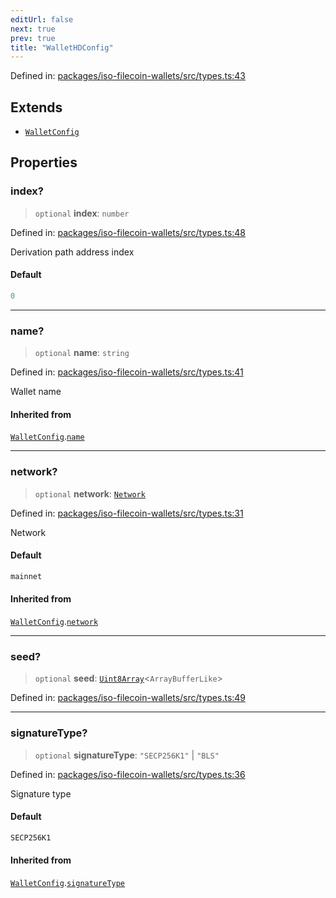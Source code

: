 ```yaml
---
editUrl: false
next: true
prev: true
title: "WalletHDConfig"
---
```


Defined in: [packages/iso-filecoin-wallets/src/types.ts:43](https://github.com/hugomrdias/filecoin/blob/main/packages/iso-filecoin-wallets/src/types.ts#L43)

## Extends

- [`WalletConfig`](/api/iso-filecoin-wallets/types/interfaces/walletconfig/)

## Properties

### index?

> `optional` **index**: `number`

Defined in: [packages/iso-filecoin-wallets/src/types.ts:48](https://github.com/hugomrdias/filecoin/blob/main/packages/iso-filecoin-wallets/src/types.ts#L48)

Derivation path address index

#### Default

```ts
0
```

***

### name?

> `optional` **name**: `string`

Defined in: [packages/iso-filecoin-wallets/src/types.ts:41](https://github.com/hugomrdias/filecoin/blob/main/packages/iso-filecoin-wallets/src/types.ts#L41)

Wallet name

#### Inherited from

[`WalletConfig`](/api/iso-filecoin-wallets/types/interfaces/walletconfig/).[`name`](/api/iso-filecoin-wallets/types/interfaces/walletconfig/#name)

***

### network?

> `optional` **network**: [`Network`](/api/iso-filecoin-wallets/filsnap/type-aliases/network/)

Defined in: [packages/iso-filecoin-wallets/src/types.ts:31](https://github.com/hugomrdias/filecoin/blob/main/packages/iso-filecoin-wallets/src/types.ts#L31)

Network

#### Default

```ts
mainnet
```

#### Inherited from

[`WalletConfig`](/api/iso-filecoin-wallets/types/interfaces/walletconfig/).[`network`](/api/iso-filecoin-wallets/types/interfaces/walletconfig/#network)

***

### seed?

> `optional` **seed**: [`Uint8Array`](https://developer.mozilla.org/docs/Web/JavaScript/Reference/Global_Objects/Uint8Array)\<`ArrayBufferLike`\>

Defined in: [packages/iso-filecoin-wallets/src/types.ts:49](https://github.com/hugomrdias/filecoin/blob/main/packages/iso-filecoin-wallets/src/types.ts#L49)

***

### signatureType?

> `optional` **signatureType**: `"SECP256K1"` \| `"BLS"`

Defined in: [packages/iso-filecoin-wallets/src/types.ts:36](https://github.com/hugomrdias/filecoin/blob/main/packages/iso-filecoin-wallets/src/types.ts#L36)

Signature type

#### Default

```ts
SECP256K1
```

#### Inherited from

[`WalletConfig`](/api/iso-filecoin-wallets/types/interfaces/walletconfig/).[`signatureType`](/api/iso-filecoin-wallets/types/interfaces/walletconfig/#signaturetype)
